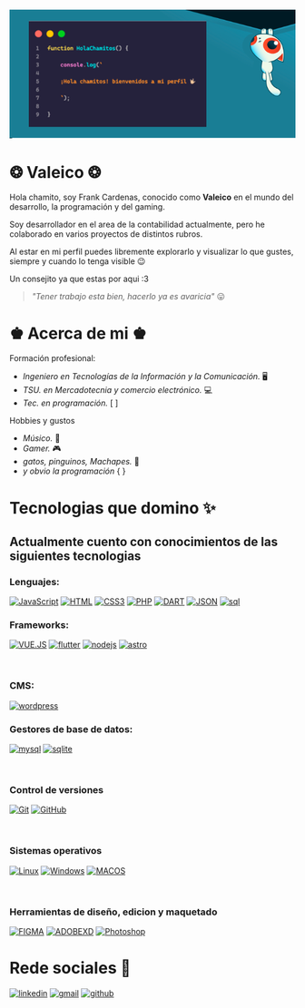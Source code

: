 &nbsp;&nbsp;&nbsp;&nbsp;&nbsp;&nbsp;&nbsp;&nbsp;&nbsp;&nbsp;&nbsp;&nbsp;&nbsp;&nbsp;&nbsp;&nbsp;&nbsp;&nbsp;&nbsp;&nbsp;&nbsp;&nbsp;&nbsp;&nbsp;&nbsp;&nbsp;&nbsp;
![Hola chamitos](./img/gatoDev.png)

# ❂ Valeico ❂

Hola chamito, soy Frank Cardenas, conocido como __Valeico__ en el mundo del desarrollo, la programación y del gaming.

Soy desarrollador en el area de la contabilidad actualmente, pero he colaborado en varios proyectos de distintos rubros.

Al estar en mi perfil puedes libremente explorarlo y visualizar lo que gustes, siempre y cuando lo tenga visible 😉

Un consejito ya que estas por aqui :3
> _"Tener trabajo esta bien, hacerlo ya es avaricia"_ 😛

# ♚ Acerca de mi ♚
Formación profesional:
* _Ingeniero en Tecnologías de la Información y la Comunicación._ 🖥️
* _TSU. en Mercadotecnia y comercio electrónico._ 💻
* _Tec. en programación._ [ ]

Hobbies y gustos

* _Músico._ 🎸
* _Gamer._ 🎮
* _gatos, pinguinos, Machapes._ 🦝
* _y obvio la programación_ { }

# Tecnologias que domino ✨

## Actualmente cuento con conocimientos de las siguientes tecnologias

### Lenguajes:

[![JavaScript](https://img.shields.io/badge/-JavaScript-4e4e4e?logo=javascript&style=for-the-badge)](https://developer.mozilla.org/es/docs/Web/JavaScript)
[![HTML](https://img.shields.io/badge/-HTML-white?logo=html5&style=for-the-badge)](https://htmlreference.io/)
[![CSS3](https://img.shields.io/badge/-CSS3-264de4?logo=css3&style=for-the-badge)](https://cssreference.io/)
[![PHP](https://img.shields.io/badge/-PHP-4F5B93?logo=php&style=for-the-badge)](https://www.php.net/manual/es/intro-whatis.php)
[![DART](https://img.shields.io/badge/-Dart-075b9a?logo=dart&style=for-the-badge)](https://esflutter.dev/docs/resources/bootstrap-into-dart)
[![JSON](https://img.shields.io/badge/-JSON-black?logo=json&style=for-the-badge)](https://www.json.org/json-es.html)
[![sql](https://img.shields.io/badge/-sql-eb7?logo=&style=for-the-badge)](https://developer.mozilla.org/es/docs/Glossary/SQL)

### Frameworks:

[![VUE.JS](https://img.shields.io/badge/-VUE.JS-242424?logo=vue.js&style=for-the-badge)](https://vuejs.org/)
[![flutter](https://img.shields.io/badge/-flutter-1a68d3?logo=flutter&style=for-the-badge)](https://flutter.dev/)
[![nodejs](https://img.shields.io/badge/-NODE.Js-233056?logo=node.js&style=for-the-badge)](https://nodejs.org/es)
[![astro](https://img.shields.io/badge/-astro-3245ff?logo=astro&style=for-the-badge)](https://astro.build/)

<br>

### CMS:

[![wordpress](https://img.shields.io/badge/-wordpress-101517?logo=wordpress&style=for-the-badge)](https://astro.build/)

### Gestores de base de datos:

[![mysql](https://img.shields.io/badge/-MYSQL-ebf2f7?logo=mysql&style=for-the-badge)](https://astro.build/)
[![sqlite](https://img.shields.io/badge/-sqlite-044a64?logo=sqlite&style=for-the-badge)](https://www.sqlite.org/index.html)

<br>

### Control de versiones

[![Git](https://img.shields.io/badge/-GIT-ebf2f7?logo=git&style=for-the-badge)](https://git-scm.com/)
[![GitHub](https://img.shields.io/badge/-GITHUB-30363d?logo=github&style=for-the-badge)](https://github.com/)

<br>

### Sistemas operativos

[![Linux](https://img.shields.io/badge/-Linux-30363d?logo=linux&style=for-the-badge)](https://www.linux.org/)
[![Windows](https://img.shields.io/badge/-Windows-0078D4?logo=windows&style=for-the-badge)](https://www.microsoft.com/es-mx/windows)
[![MACOS](https://img.shields.io/badge/-MAC_OS-0078D4?logo=apple&style=for-the-badge)](https://www.apple.com/mx/macos/ventura/)

<br>

### Herramientas de diseño, edicion y maquetado

[![FIGMA](https://img.shields.io/badge/-Figma-5551FF?logo=Figma&style=for-the-badge)](https://www.figma.com/)
[![ADOBEXD](https://img.shields.io/badge/-ADOBE_XD-16020B?logo=adobexd&style=for-the-badge)](https://helpx.adobe.com/es/xd/get-started.html)
[![Photoshop](https://img.shields.io/badge/-photoshop-16020B?logo=adobephotoshop&style=for-the-badge)](https://www.adobe.com/)


# Rede sociales 🌟

[![linkedin](https://img.shields.io/badge/-linkedin-523A7F?logo=linkedin&style=for-the-badge)](https://www.linkedin.com/in/valeico-dev/)
[![gmail](https://img.shields.io/badge/-gmail-523A7F?logo=gmail&style=for-the-badge)](https://www.linkedin.com/in/valeico-dev/)
[![github](https://img.shields.io/badge/-github-523A7F?logo=github&style=for-the-badge)](https://github.com/Valeico)